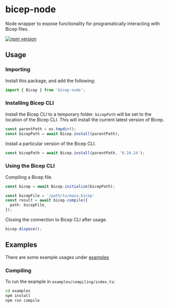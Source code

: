 # bicep-node
Node wrapper to expose functionality for programatically interacting with Bicep files.

[![npm version](https://badge.fury.io/js/bicep-node.svg)](https://badge.fury.io/js/bicep-node)

## Usage

### Importing
Install this package, and add the following:
```typescript
import { Bicep } from 'bicep-node';
```

### Installing Bicep CLI
Install the Bicep CLI to a temporary folder. `bicepPath` will be set to the location of the Bicep CLI. This will install the current latest version of Bicep.
```typescript
const parentPath = os.tmpdir();
const bicepPath = await Bicep.install(parentPath);
```

Install a particular version of the Bicep CLI.
```typescript
const bicepPath = await Bicep.install(parentPath, '0.24.24');
```

### Using the Bicep CLI
Compiling a Bicep file.
```typescript
const bicep = await Bicep.initialize(bicepPath);

const bicepFile = '/path/to/main.bicep'
const result = await bicep.compile({ 
  path: bicepFile,
});
```

Closing the connection to Bicep CLI after usage.
```typescript
bicep.dispose();
```

## Examples
There are some example usages under [examples](https://github.com/anthony-c-martin/bicep-node/tree/main/examples)

### Compiling
To run the example in `examples/compiling/index.ts`:

```sh
cd examples
npm install
npm run compile
```
